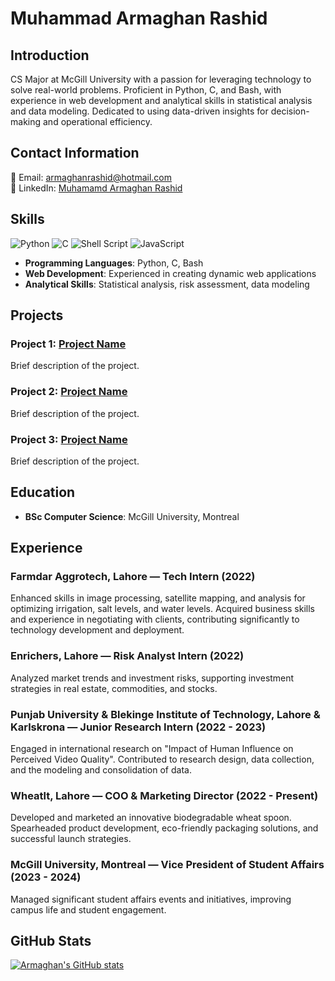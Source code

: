 # Muhammad Armaghan Rashid

## Introduction
CS Major at McGill University with a passion for leveraging technology to solve real-world problems. Proficient in Python, C, and Bash, with experience in web development and analytical skills in statistical analysis and data modeling. Dedicated to using data-driven insights for decision-making and operational efficiency.

## Contact Information
📧 Email: [armaghanrashid@hotmail.com](mailto:armaghanrashid@hotmail.com)  
🔗 LinkedIn: [Muhamamd Armaghan Rashid](www.linkedin.com/in/muhammad-armaghan-rashid-6515b1219)

## Skills
![Python](https://img.shields.io/badge/python-3670A0?style=for-the-badge&logo=python&logoColor=ffdd54) ![C](https://img.shields.io/badge/c-%2300599C.svg?style=for-the-badge&logo=c&logoColor=white) ![Shell Script](https://img.shields.io/badge/shell_script-%23121011.svg?style=for-the-badge&logo=gnu-bash&logoColor=white) ![JavaScript](https://img.shields.io/badge/javascript-%23323330.svg?style=for-the-badge&logo=javascript&logoColor=%23F7DF1E) 
- **Programming Languages**: Python, C, Bash
- **Web Development**: Experienced in creating dynamic web applications
- **Analytical Skills**: Statistical analysis, risk assessment, data modeling

## Projects
### Project 1: [Project Name](https://github.com/project-link)
Brief description of the project.

### Project 2: [Project Name](https://github.com/project-link)
Brief description of the project.

### Project 3: [Project Name](https://github.com/project-link)
Brief description of the project.

## Education
- **BSc Computer Science**: McGill University, Montreal

## Experience
### Farmdar Aggrotech, Lahore — Tech Intern (2022)
Enhanced skills in image processing, satellite mapping, and analysis for optimizing irrigation, salt levels, and water levels. Acquired business skills and experience in negotiating with clients, contributing significantly to technology development and deployment.

### Enrichers, Lahore — Risk Analyst Intern (2022)
Analyzed market trends and investment risks, supporting investment strategies in real estate, commodities, and stocks.

### Punjab University & Blekinge Institute of Technology, Lahore & Karlskrona — Junior Research Intern (2022 - 2023)
Engaged in international research on "Impact of Human Influence on Perceived Video Quality". Contributed to research design, data collection, and the modeling and consolidation of data.

### Wheatlt, Lahore — COO & Marketing Director (2022 - Present)
Developed and marketed an innovative biodegradable wheat spoon. Spearheaded product development, eco-friendly packaging solutions, and successful launch strategies.

### McGill University, Montreal — Vice President of Student Affairs (2023 - 2024)
Managed significant student affairs events and initiatives, improving campus life and student engagement.

## GitHub Stats
[![Armaghan's GitHub stats](https://github-readme-stats.vercel.app/api?username=armaghanrashid&show_icons=true&theme=dark)](https://github.com/armaghanrashid/github-readme-stats)

